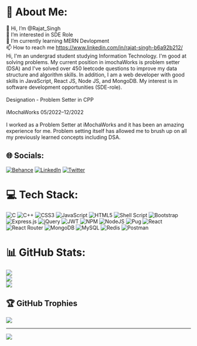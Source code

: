 # 💫 About Me:
👋 Hi, I’m @Rajat_Singh<br>👀 I’m interested in SDE Role<br>🌱 I’m currently learning MERN Devlopment<br>📫 How to reach me https://www.linkedin.com/in/rajat-singh-b6a92b212/<br>Hi, I'm an undergrad student studying Information Technology. I'm good at solving problems. My current position in imochaWorks is problem setter (DSA) and I've solved over 450 leetcode questions to improve my data structure and algorithm skills. In addition, I am a web developer with good skills in JavaScript, React JS, Node JS, and MongoDB. My interest is in software development opportunities (SDE-role).<br><br>Designation - Problem Setter in CPP<br><br>iMochaWorks 05/2022–12/2022<br><br>I worked as a Problem Setter at iMochaWorks and it has been an amazing experience for me. Problem setting itself has allowed me to brush up on all my previously learned concepts including DSA.


## 🌐 Socials:
[![Behance](https://img.shields.io/badge/Behance-1769ff?logo=behance&logoColor=white)](https://behance.net/Rajat2024) [![LinkedIn](https://img.shields.io/badge/LinkedIn-%230077B5.svg?logo=linkedin&logoColor=white)](https://linkedin.com/in/https://www.linkedin.com/in/rajat-singh-b6a92b212/) [![Twitter](https://img.shields.io/badge/Twitter-%231DA1F2.svg?logo=Twitter&logoColor=white)](https://twitter.com/@Rajatsi16812370) 

# 💻 Tech Stack:
![C](https://img.shields.io/badge/c-%2300599C.svg?style=for-the-badge&logo=c&logoColor=white) ![C++](https://img.shields.io/badge/c++-%2300599C.svg?style=for-the-badge&logo=c%2B%2B&logoColor=white) ![CSS3](https://img.shields.io/badge/css3-%231572B6.svg?style=for-the-badge&logo=css3&logoColor=white) ![JavaScript](https://img.shields.io/badge/javascript-%23323330.svg?style=for-the-badge&logo=javascript&logoColor=%23F7DF1E) ![HTML5](https://img.shields.io/badge/html5-%23E34F26.svg?style=for-the-badge&logo=html5&logoColor=white) ![Shell Script](https://img.shields.io/badge/shell_script-%23121011.svg?style=for-the-badge&logo=gnu-bash&logoColor=white) ![Bootstrap](https://img.shields.io/badge/bootstrap-%23563D7C.svg?style=for-the-badge&logo=bootstrap&logoColor=white) ![Express.js](https://img.shields.io/badge/express.js-%23404d59.svg?style=for-the-badge&logo=express&logoColor=%2361DAFB) ![jQuery](https://img.shields.io/badge/jquery-%230769AD.svg?style=for-the-badge&logo=jquery&logoColor=white) ![JWT](https://img.shields.io/badge/JWT-black?style=for-the-badge&logo=JSON%20web%20tokens) ![NPM](https://img.shields.io/badge/NPM-%23000000.svg?style=for-the-badge&logo=npm&logoColor=white) ![NodeJS](https://img.shields.io/badge/node.js-6DA55F?style=for-the-badge&logo=node.js&logoColor=white) ![Pug](https://img.shields.io/badge/Pug-FFF?style=for-the-badge&logo=pug&logoColor=A86454) ![React](https://img.shields.io/badge/react-%2320232a.svg?style=for-the-badge&logo=react&logoColor=%2361DAFB) ![React Router](https://img.shields.io/badge/React_Router-CA4245?style=for-the-badge&logo=react-router&logoColor=white) ![MongoDB](https://img.shields.io/badge/MongoDB-%234ea94b.svg?style=for-the-badge&logo=mongodb&logoColor=white) ![MySQL](https://img.shields.io/badge/mysql-%2300f.svg?style=for-the-badge&logo=mysql&logoColor=white) ![Redis](https://img.shields.io/badge/redis-%23DD0031.svg?style=for-the-badge&logo=redis&logoColor=white) ![Postman](https://img.shields.io/badge/Postman-FF6C37?style=for-the-badge&logo=postman&logoColor=white)
# 📊 GitHub Stats:
![](https://github-readme-stats.vercel.app/api?username=Rajat2024&theme=dark&hide_border=false&include_all_commits=false&count_private=false)<br/>
![](https://github-readme-streak-stats.herokuapp.com/?user=Rajat2024&theme=dark&hide_border=false)<br/>
![](https://github-readme-stats.vercel.app/api/top-langs/?username=Rajat2024&theme=dark&hide_border=false&include_all_commits=false&count_private=false&layout=compact)

## 🏆 GitHub Trophies
![](https://github-profile-trophy.vercel.app/?username=Rajat2024&theme=radical&no-frame=false&no-bg=true&margin-w=4)

---
[![](https://visitcount.itsvg.in/api?id=Rajat2024&icon=0&color=0)](https://visitcount.itsvg.in)

<!-- Proudly created with GPRM ( https://gprm.itsvg.in ) -->
